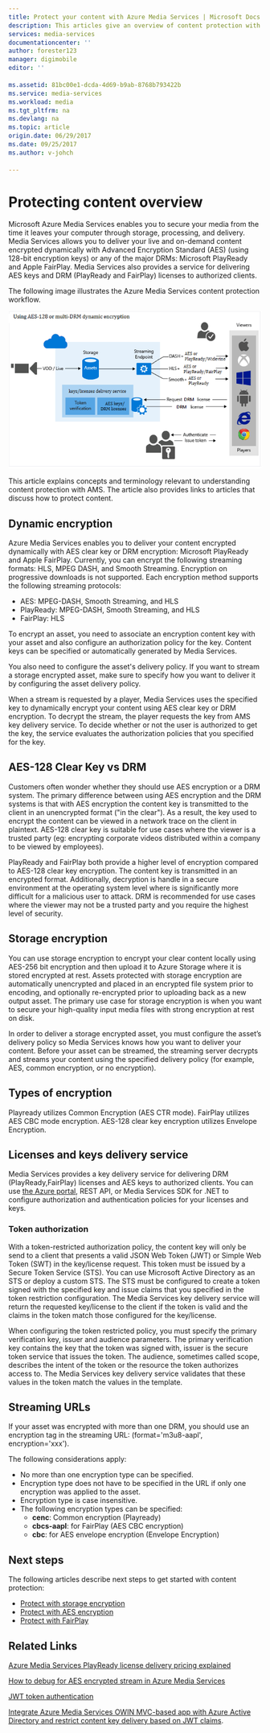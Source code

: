 ```yaml
---
title: Protect your content with Azure Media Services | Microsoft Docs
description: This articles give an overview of content protection with Media Services.
services: media-services
documentationcenter: ''
author: forester123
manager: digimobile
editor: ''

ms.assetid: 81bc00e1-dcda-4d69-b9ab-8768b793422b
ms.service: media-services
ms.workload: media
ms.tgt_pltfrm: na
ms.devlang: na
ms.topic: article
origin.date: 06/29/2017
ms.date: 09/25/2017
ms.author: v-johch

---
```

# Protecting content overview
Microsoft Azure Media Services enables you to secure your media from the time it leaves your computer through storage, processing, and delivery. Media Services allows you to deliver your live and on-demand content encrypted dynamically with Advanced Encryption Standard (AES) (using 128-bit encryption keys) or any of the major DRMs: Microsoft PlayReady and Apple FairPlay. Media Services also provides a service for delivering AES keys and DRM (PlayReady and FairPlay) licenses to authorized clients. 

The following image illustrates the Azure Media Services content protection workflow. 

![Protect with PlayReady](./media/media-services-content-protection-overview/media-services-content-protection-with-multi-drm.png)

This article explains concepts and terminology relevant to understanding content protection with AMS. The article also provides links to articles that discuss how to protect content. 

## Dynamic encryption
Azure Media Services enables you to deliver your content encrypted dynamically with AES clear key or DRM encryption: Microsoft PlayReady and Apple FairPlay. Currently, you can encrypt the following streaming formats: HLS, MPEG DASH, and Smooth Streaming. Encryption on progressive downloads is not supported. Each encryption method supports the following streaming protocols:
- AES: MPEG-DASH, Smooth Streaming, and HLS
- PlayReady: MPEG-DASH, Smooth Streaming, and HLS
- FairPlay: HLS

To encrypt an asset, you need to associate an encryption content key with your asset and also configure an authorization policy for the key. Content keys can be specified or automatically generated by Media Services.

You also need to configure the asset's delivery policy. If you want to stream a storage encrypted asset, make sure to specify how you want to deliver it by configuring the asset delivery policy.

When a stream is requested by a player, Media Services uses the specified key to dynamically encrypt your content using AES clear key or DRM encryption. To decrypt the stream, the player requests the key from AMS key delivery service. To decide whether or not the user is authorized to get the key, the service evaluates the authorization policies that you specified for the key.

## AES-128 Clear Key vs DRM
Customers often wonder whether they should use AES encryption or a DRM system. The primary difference between using AES encryption and the DRM systems is that with AES encryption the content key is transmitted to the client in an unencrypted format ("in the clear"). As a result, the key used to encrypt the content can be viewed in a network trace on the client in plaintext. AES-128 clear key is suitable for use cases where the viewer is a trusted party (eg: encrypting corporate videos distributed within a company to be viewed by employees).

PlayReady and FairPlay both provide a higher level of encryption compared to AES-128 clear key encryption. The content key is transmitted in an encrypted format. Additionally, decryption is handle in a secure environment at the operating system level where is significantly more difficult for a malicious user to attack. DRM is recommended for use cases where the viewer may not be a trusted party and you require the highest level of security.

## Storage encryption
You can use storage encryption to encrypt your clear content locally using AES-256 bit encryption and then upload it to Azure Storage where it is stored encrypted at rest. Assets protected with storage encryption are automatically unencrypted and placed in an encrypted file system prior to encoding, and optionally re-encrypted prior to uploading back as a new output asset. The primary use case for storage encryption is when you want to secure your high-quality input media files with strong encryption at rest on disk.

In order to deliver a storage encrypted asset, you must configure the asset’s delivery policy so Media Services knows how you want to deliver your content. Before your asset can be streamed, the streaming server decrypts and streams your content using the specified delivery policy (for example, AES, common encryption, or no encryption).

## Types of encryption
Playready utilizes Common Encryption (AES CTR mode). FairPlay utilizes AES CBC mode encryption. AES-128 clear key encryption utilizes Envelope Encryption.

## Licenses and keys delivery service
Media Services provides a key delivery service for delivering DRM (PlayReady,FairPlay) licenses and AES keys to authorized clients. You can use [the Azure portal](media-services-portal-protect-content.md), REST API, or Media Services SDK for .NET to configure authorization and authentication policies for your licenses and keys.



### Token authorization
With a token-restricted authorization policy, the content key will only be send to a client that presents a valid JSON Web Token (JWT) or Simple Web Token (SWT) in the key/license request. This token must be issued by a Secure Token Service (STS). You can use Microsoft Active Directory as an STS or deploy a custom STS. The STS must be configured to create a token signed with the specified key and issue claims that you specified in the token restriction configuration. The Media Services key delivery service will return the requested key/license to the client if the token is valid and the claims in the token match those configured for the key/license.

When configuring the token restricted policy, you must specify the primary verification key, issuer and audience parameters. The primary verification key contains the key that the token was signed with, issuer is the secure token service that issues the token. The audience, sometimes called scope, describes the intent of the token or the resource the token authorizes access to. The Media Services key delivery service validates that these values in the token match the values in the template.

## Streaming URLs
If your asset was encrypted with more than one DRM, you should use an encryption tag in the streaming URL: (format='m3u8-aapl', encryption='xxx').

The following considerations apply:
* No more than one encryption type can be specified.
* Encryption type does not have to be specified in the URL if only one encryption was applied to the asset.
* Encryption type is case insensitive.
* The following encryption types can be specified:  
  * **cenc**:  Common encryption (Playready)
  * **cbcs-aapl**: for FairPlay (AES CBC encryption)
  * **cbc**: for AES envelope encryption (Envelope Encryption)

## Next steps
The following articles describe next steps to get started with content protection:
* [Protect with storage encryption](media-services-rest-storage-encryption.md)
* [Protect with AES encryption](media-services-protect-with-aes128.md)
* [Protect with FairPlay](media-services-protect-hls-with-FairPlay.md)

## Related Links
[Azure Media Services PlayReady license delivery pricing explained](http://mingfeiy.com/playready-pricing-explained-in-azure-media-services)

[How to debug for AES encrypted stream in Azure Media Services](http://mingfeiy.com/debug-aes-encrypted-stream-azure-media-services)

[JWT token authentication](http://www.gtrifonov.com/2015/01/03/jwt-token-authentication-in-azure-media-services-and-dynamic-encryption/)

[Integrate Azure Media Services OWIN MVC-based app with Azure Active Directory and restrict content key delivery based on JWT claims](http://www.gtrifonov.com/2015/01/24/mvc-owin-azure-media-services-ad-integration/).

[content-protection]: ./media/media-services-content-protection-overview/media-services-content-protection.png

<!--Update_Description: add one link-->